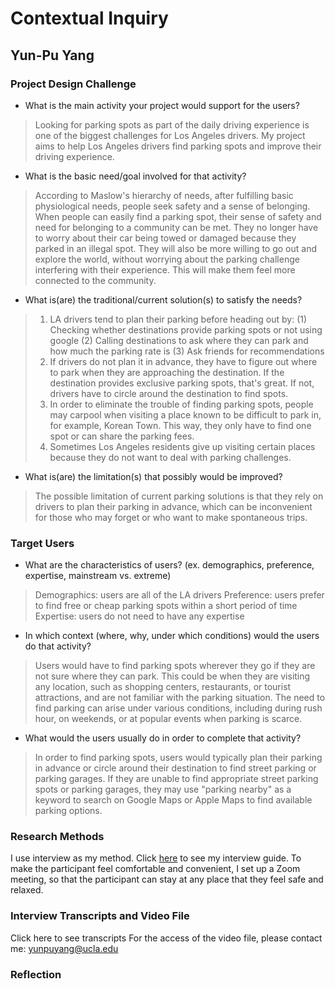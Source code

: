# Contextual Inquiry 
## Yun-Pu Yang 

### Project Design Challenge 
* What is the main activity your project would support for the users?
> Looking for parking spots as part of the daily driving experience is one of the biggest challenges for Los Angeles drivers. My project aims to help Los Angeles drivers find parking spots and improve their driving experience.

* What is the basic need/goal involved for that activity? 
> According to Maslow's hierarchy of needs, after fulfilling basic physiological needs, people seek safety and a sense of belonging. When people can easily find a parking spot, their sense of safety and need for belonging to a community can be met. They no longer have to worry about their car being towed or damaged because they parked in an illegal spot. They will also be more willing to go out and explore the world, without worrying about the parking challenge interfering with their experience. This will make them feel more connected to the community.

* What is(are) the traditional/current solution(s) to satisfy the needs?
> 1. LA drivers tend to plan their parking before heading out by: 
(1) Checking whether destinations provide parking spots or not using google
(2) Calling destinations to ask where they can park and how much the parking rate is 
(3) Ask friends for recommendations 
> 2. If drivers do not plan it in advance, they have to figure out where to park when they are approaching  the destination. If the destination provides exclusive parking spots, that's great. If not, drivers have to circle around the destination to find spots. 
> 3. In order to eliminate the trouble of finding parking spots, people may carpool when visiting a place known to be difficult to park in, for example, Korean Town. This way, they only have to find one spot or can share the parking fees.
> 4. Sometimes Los Angeles residents give up visiting certain places because they do not want to deal with parking challenges. 


* What is(are) the limitation(s) that possibly would be improved?
> The possible limitation of current parking solutions is that they rely on drivers to plan their parking in advance, which can be inconvenient for those who may forget or who want to make spontaneous trips. 

### Target Users 
* What are the characteristics of users? (ex. demographics, preference, expertise, mainstream vs. extreme) 
> Demographics: users are all of the LA drivers 
> Preference: users prefer to find free or cheap parking spots within a short period of time 
> Expertise: users do not need to have any expertise 

* In which context (where, why, under which conditions) would the users do that activity? 
> Users would have to find parking spots wherever they go if they are not sure where they can park. This could be when they are visiting any location, such as shopping centers, restaurants, or tourist attractions, and are not familiar with the parking situation. The need to find parking can arise under various conditions, including during rush hour, on weekends, or at popular events when parking is scarce.

* What would the users usually do in order to complete that activity? 
> In order to find parking spots, users would typically plan their parking in advance or circle around their destination to find street parking or parking garages. If they are unable to find appropriate street parking spots or parking garages, they may use "parking nearby" as a keyword to search on Google Maps or Apple Maps to find available parking options.

### Research Methods 
I use interview as my method. Click [here](https://docs.google.com/document/d/1iH-zScPMJpHQ98r4wuXA5g-xT2a_HulqHFMT23RCA1A/edit?usp=sharing) to see my interview guide. To make the participant feel comfortable and convenient, I set up a Zoom meeting, so that the participant can stay at any place that they feel safe and relaxed.  

### Interview Transcripts and Video File 
Click here to see transcripts 
For the access of the video file, please contact me: yunpuyang@ucla.edu

### Reflection 





